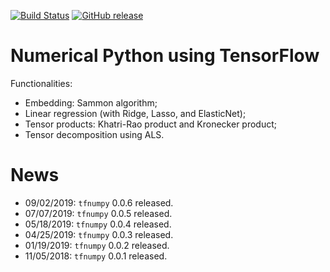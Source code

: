 
[![Build Status](https://travis-ci.org/stephenhky/TFNumPy.svg?branch=py37)](https://travis-ci.org/stephenhky/TFNumPy)
[![GitHub release](https://img.shields.io/github/release/stephenhky/TFNumPy.svg?maxAge=3600)](https://github.com/stephenhky/TFNumPy/releases)

# Numerical Python using TensorFlow

Functionalities:

* Embedding: Sammon algorithm;
* Linear regression (with Ridge, Lasso, and ElasticNet);
* Tensor products: Khatri-Rao product and Kronecker product;
* Tensor decomposition using ALS.

# News

* 09/02/2019: `tfnumpy` 0.0.6 released.
* 07/07/2019: `tfnumpy` 0.0.5 released.
* 05/18/2019: `tfnumpy` 0.0.4 released.
* 04/25/2019: `tfnumpy` 0.0.3 released.
* 01/19/2019: `tfnumpy` 0.0.2 released.
* 11/05/2018: `tfnumpy` 0.0.1 released.


